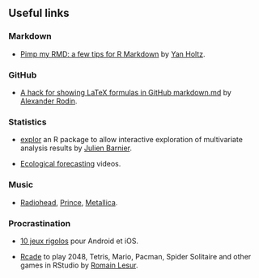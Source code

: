 ## Useful links

### Markdown

* [Pimp my RMD: a few tips for R Markdown](https://holtzy.github.io/Pimp-my-rmd/) by [Yan Holtz](https://www.yan-holtz.com/).

### GitHub

* [A hack for showing LaTeX formulas in GitHub markdown.md](https://gist.github.com/a-rodin/fef3f543412d6e1ec5b6cf55bf197d7b) by [Alexander Rodin](https://gist.github.com/a-rodin).

### Statistics

* [explor](https://juba.github.io/explor/) an R package to allow interactive exploration of multivariate analysis results by [Julien Barnier](https://data.nozav.org/).

* [Ecological forecasting](https://www.youtube.com/channel/UCZ2KQdo1-FhNRtEBYxai5Aw) videos.

### Music

* [Radiohead](https://www.youtube.com/channel/UCr_iyUANcn9OX_yy9piYoLw/playlists?view=50&sort=dd&shelf_id=3579731707244514300), [Prince](https://www.youtube.com/user/prince/featured), [Metallica](https://www.youtube.com/channel/UCbulh9WdLtEXiooRcYK7SWw).  

### Procrastination

* [10 jeux rigolos](https://www.lemonde.fr/pixels/article/2020/05/03/jeux-video-notre-selection-de-dix-nouveaux-jeux-mobiles-delirants_6038509_4408996.html) pour Android et iOS.

* [Rcade](https://github.com/RLesur/Rcade) to play 2048, Tetris, Mario, Pacman, Spider Solitaire and other games in RStudio by [Romain Lesur](https://github.com/RLesur). 

